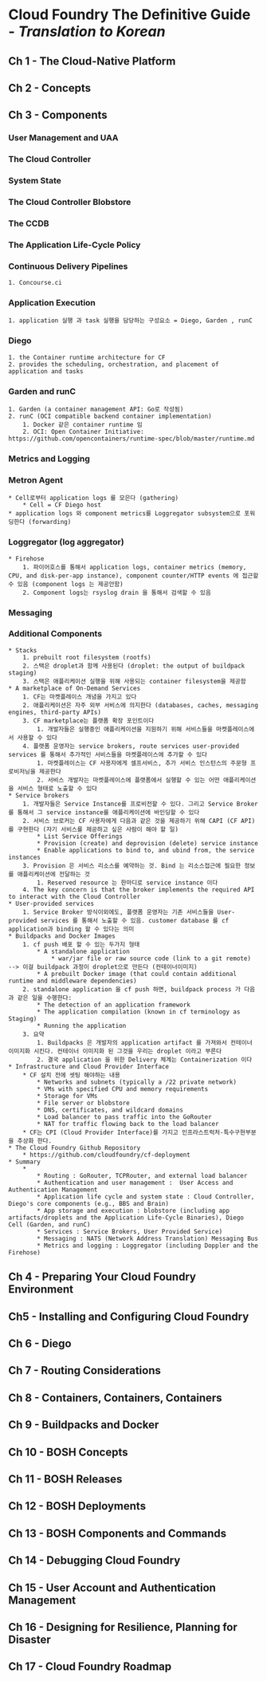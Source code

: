 # Cloud Foundry The Definitive Guide - *Translation to Korean*

## Ch 1 - The Cloud-Native Platform
## Ch 2 - Concepts
## Ch 3 - Components

### User Management and UAA
### The Cloud Controller
### System State
### The Cloud Controller Blobstore
### The CCDB
### The Application Life-Cycle Policy
### Continuous Delivery Pipelines
    1. Concourse.ci

###  Application Execution
    1. application 실행 과 task 실행을 담당하는 구성요소 = Diego, Garden , runC
###  Diego
    1. the Container runtime architecture for CF
    2. provides the scheduling, orchestration, and placement of application and tasks
###  Garden and runC
    1. Garden (a container management API: Go로 작성됨)
    2. runC (OCI compatible backend container implementation)
        1. Docker 같은 container runtime 임
        2. OCI: Open Container Initiative: https://github.com/opencontainers/runtime-spec/blob/master/runtime.md
### Metrics and Logging
### Metron Agent
    * Cell로부터 application logs 를 모은다 (gathering)
        * Cell = CF Diego host
    * application logs 와 component metrics를 Loggregator subsystem으로 포워딩한다 (forwarding)
### Loggregator (log aggregator)
    * Firehose
        1. 파이어호스를 통해서 application logs, container metrics (memory, CPU, and disk-per-app instance), component counter/HTTP events 에 접근할 수 있음 (component logs 는 제공안함)
        2. Component logs는 rsyslog drain 을 통해서 검색할 수 있음
### Messaging
### Additional Components
    * Stacks
        1. prebuilt root filesystem (rootfs)
        2. 스택은 droplet과 함께 사용된다 (droplet: the output of buildpack staging)
        3. 스택은 애플리케이션 실행을 위해 사용되는 container filesystem을 제공함
    * A marketplace of On-Demand Services
        1. CF는 마켓플레이스 개념을 가지고 있다
        2. 애플리케이션은 자주 외부 서비스에 의지한다 (databases, caches, messaging engines, third-party APIs)
        3. CF marketplace는 플랫폼 확장 포인트이다
            1. 개발자들은 실행중인 애플리케이션을 지원하기 위해 서비스들을 마켓플레이스에서 사용할 수 있다
        4. 플랫폼 운영자는 service brokers, route services user-provided services 를 통해서 추가적인 서비스들을 마켓플레이스에 추가할 수 있다
            1. 마켓플레이스는 CF 사용자에게 셀프서비스, 추가 서비스 인스턴스의 주문형 프로비저닝을 제공한다
            2. 서비스 개발자는 마켓플레이스에 플랫폼에서 실행할 수 있는 어떤 애플리케이션을 서비스 형태로 노출할 수 있다
    * Service brokers
        1. 개발자들은 Service Instance를 프로비전할 수 있다. 그리고 Service Broker를 통해서 그 service instance를 애플리케이션에 바인딩할 수 있다
        2. 서비스 브로커는 CF 사용자에게 다음과 같은 것을 제공하기 위해 CAPI (CF API) 를 구현한다 (자기 서비스를 제공하고 싶은 사람이 해야 할 일)
            * List Service Offerings
            * Provision (create) and deprovision (delete) service instance
            * Enable applications to bind to, and ubind from, the service instances
        3. Provision 은 서비스 리소스를 예약하는 것. Bind 는 리소스접근에 필요한 정보를 애플리케이션에 전달하는 것
            1. Reserved resource 는 한마디로 service instance 이다
        4. The key concern is that the broker implements the required API to interact with the Cloud Controller
    * User-provided services
        1. Service Broker 방식이외에도, 플랫폼 운영자는 기존 서비스들을 User-provided services 를 통해서 노출할 수 있음. customer database 를 cf application과 binding 할 수 있다는 의미
    * Buildpacks and Docker Images
        1. cf push 배포 할 수 있는 두가지 형태
            * A standalone application
                * war/jar file or raw source code (link to a git remote)  --> 이걸 buildpack 과정이 droplet으로 만든다 (컨테이너이미지)
            * A prebuilt Docker image (that could contain additional runtime and middleware dependencies)
        2. standalone application 을 cf push 하면, buildpack process 가 다음과 같은 일을 수행한다:
            * The detection of an application framework
            * The application compilation (known in cf terminology as Staging)
            * Running the application
        3. 요약
            1. Buildpacks 은 개발자의 application artifact 를 가져와서 컨테이너 이미지화 시킨다. 컨테이너 이미지화 된 그것을 우리는 droplet 이라고 부른다
            2. 결국 application 을 위한 Delivery 체계는 Containerization 이다
    * Infrastructure and Cloud Provider Interface
        * CF 설치 전에 셋팅 해야하는 내용
            * Networks and subnets (typically a /22 private network)
            * VMs with specified CPU and memory requirements
            * Storage for VMs
            * File server or blobstore
            * DNS, certificates, and wildcard domains
            * Load balancer to pass traffic into the GoRouter
            * NAT for traffic flowing back to the load balancer
        * CF는 CPI (Cloud Provider Interface)를 가지고 인프라스트럭처-특수구현부분을 추상화 한다.
    * The Cloud Foundry Github Repository
        * https://github.com/cloudfoundry/cf-deployment
    * Summary
        * 
            * Routing : GoRouter, TCPRouter, and external load balancer
            * Authentication and user management :  User Access and Authentication Management
            * Application life cycle and system state : Cloud Controller, Diego's core components (e.g., BBS and Brain)
            * App storage and execution : blobstore (including app artifacts/droplets and the Application Life-Cycle Binaries), Diego Cell (Garden, and runC)
            * Services : Service Brokers, User Provided Service)
            * Messaging : NATS (Network Address Translation) Messaging Bus
            * Metrics and logging : Loggregator (including Doppler and the Firehose)

## Ch 4 - Preparing Your Cloud Foundry Environment
## Ch5 - Installing and Configuring Cloud Foundry
## Ch 6 - Diego
## Ch 7 - Routing Considerations
## Ch 8 - Containers, Containers, Containers
## Ch 9 - Buildpacks and Docker
## Ch 10 - BOSH Concepts
## Ch 11 - BOSH Releases
## Ch 12 - BOSH Deployments
## Ch 13 - BOSH Components and Commands
## Ch 14 - Debugging Cloud Foundry
## Ch 15 - User Account and Authentication Management
## Ch 16 - Designing for Resilience, Planning for Disaster
## Ch 17 - Cloud Foundry Roadmap

